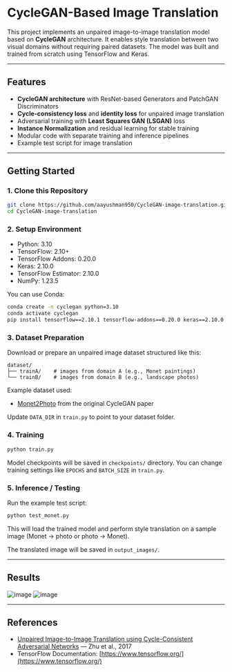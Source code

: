 # CycleGAN-Based Image Translation

This project implements an unpaired image-to-image translation model based on **CycleGAN** architecture. It enables style translation between two visual domains without requiring paired datasets. The model was built and trained from scratch using TensorFlow and Keras.

---

## Features

* **CycleGAN architecture** with ResNet-based Generators and PatchGAN Discriminators
* **Cycle-consistency loss** and **identity loss** for unpaired image translation
* Adversarial training with **Least Squares GAN (LSGAN)** loss
* **Instance Normalization** and residual learning for stable training
* Modular code with separate training and inference pipelines
* Example test script for image translation
---
## Getting Started

### 1. Clone this Repository

```bash
git clone https://github.com/aayushman950/CycleGAN-image-translation.git
cd CycleGAN-image-translation
```

### 2. Setup Environment

* Python: 3.10
* TensorFlow: 2.10+
* TensorFlow Addons: 0.20.0
* Keras: 2.10.0
* TensorFlow Estimator: 2.10.0
* NumPy: 1.23.5

You can use Conda:

```bash
conda create -n cyclegan python=3.10
conda activate cyclegan
pip install tensorflow==2.10.1 tensorflow-addons==0.20.0 keras==2.10.0 tensorflow-estimator==2.10.0 numpy==1.23.5
```

### 3. Dataset Preparation

Download or prepare an unpaired image dataset structured like this:

```
dataset/
├── trainA/    # images from domain A (e.g., Monet paintings)
└── trainB/    # images from domain B (e.g., landscape photos)
```

Example dataset used:

* [Monet2Photo]([https://people.eecs.berkeley.edu/~taesung_park/CycleGAN/datasets/](https://efrosgans.eecs.berkeley.edu/cyclegan/datasets/?fbclid=IwY2xjawLGVmhleHRuA2FlbQIxMABicmlkETFNWERlM1paTW52WlBwQ05oAR6IiOXJxgGUyQM_gajErh_MR7AJUzpFbWFwCzZZkl44ATUc-Is_B_ibPiI6gQ_aem_ml5IZucqiSFlgv6ENKaINA)) from the original CycleGAN paper

Update `DATA_DIR` in `train.py` to point to your dataset folder.

### 4. Training

```bash
python train.py
```

Model checkpoints will be saved in `checkpoints/` directory. You can change training settings like `EPOCHS` and `BATCH_SIZE` in `train.py`.

### 5. Inference / Testing

Run the example test script:

```bash
python test_monet.py
```

This will load the trained model and perform style translation on a sample image (Monet → photo or photo → Monet).

The translated image will be saved in `output_images/`.

---

## Results
![image](https://github.com/user-attachments/assets/48ad723b-1caf-4d04-839b-3a32bb405081)
![image](https://github.com/user-attachments/assets/ee5f65e7-6b74-4988-a765-7f705ed77e9d)


---

## References

* [Unpaired Image-to-Image Translation using Cycle-Consistent Adversarial Networks](https://arxiv.org/abs/1703.10593) — Zhu et al., 2017
* TensorFlow Documentation: [https://www.tensorflow.org/](https://www.tensorflow.org/)
